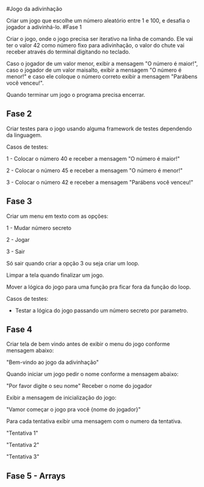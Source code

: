 #Jogo da adivinhação 

Criar um jogo que escolhe um número aleatório entre 1 e 100, e desafia o jogador a adivinhá-lo.
#Fase 1

Criar o jogo, onde o jogo precisa ser iterativo na linha de comando.
Ele vai ter o valor 42 como número fixo para adivinhação, o valor do chute vai receber através do terminal digitando no teclado.

Caso o jogador de um valor menor, exibir a mensagem "O número é maior!", caso o jogador de um valor maisalto, exibir a mensagem "O número é menor!" e caso ele coloque o número correto exibir a mensagem "Parábens você venceu!".

Quando terminar um jogo o programa precisa encerrar.


## Fase 2
Criar testes para o jogo usando alguma framework de testes dependendo da linguagem.

Casos de testes:

1 - Colocar o número 40 e receber a mensagem "O número é maior!"

2 - Colocar o número 45 e receber a mensagem "O número é menor!"

3 - Colocar o número 42 e receber a mensagem "Parábens você venceu!"


## Fase 3
Criar um menu em texto com as opções:

1 - Mudar número secreto

2 - Jogar

3 - Sair

Só sair quando criar a opção 3 ou seja criar um loop.

Limpar a tela quando finalizar um jogo.

Mover a lógica do jogo para uma função pra ficar fora da função do loop.

Casos de testes:

- Testar a lógica do jogo passando um número secreto por parametro.

## Fase 4
Criar tela de bem vindo antes de exibir o menu do jogo conforme mensagem abaixo:

"Bem-vindo	ao	jogo	da	adivinhação"


Quando iniciar um jogo pedir o nome conforme a mensagem abaixo:

"Por favor digite o seu nome"
Receber o nome do jogador


Exibir a mensagem de inicialização do jogo:

"Vamor começar o jogo pra você {nome do jogador}"


Para cada tentativa exibir uma mensagem com o numero da tentativa.

"Tentativa 1"

"Tentativa 2"

"Tentativa 3"

## Fase 5 - Arrays

